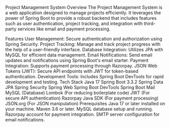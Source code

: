 Project Management System
Overview
The Project Management System is a web application designed to manage projects efficiently. It leverages the power of Spring Boot to provide a robust backend that includes features such as user authentication, project tracking, and integration with third-party services like email and payment processing.

Features
User Management: Secure authentication and authorization using Spring Security.
Project Tracking: Manage and track project progress with the help of a user-friendly interface.
Database Integration: Utilizes JPA with MySQL for efficient data management.
Email Notifications: Send email updates and notifications using Spring Boot's email starter.
Payment Integration: Supports payment processing through Razorpay.
JSON Web Tokens (JWT): Secure API endpoints with JWT for token-based authentication.
Development Tools: Includes Spring Boot DevTools for rapid development and testing.
Tech Stack
Java 17
Spring Boot 3.3.2
Spring Data JPA
Spring Security
Spring Web
Spring Boot DevTools
Spring Boot Mail
MySQL (Database)
Lombok (For reducing boilerplate code)
JWT (For secure API authentication)
Razorpay Java SDK (For payment processing)
JSON.org (For JSON manipulation)
Prerequisites
Java 17 or later installed on your machine.
Maven 3.6 or later.
MySQL database setup and running.
Razorpay account for payment integration.
SMTP server configuration for email notifications.
